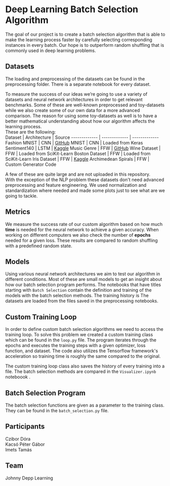 # Deep Learning Batch Selection Algorithm
The goal of our project is to create a batch selection algorithm that is able to make the learning process faster by carefully selecting corresponding instances in every batch. Our hope is to outperform random shuffling that is commonly used in deep learning problems.  

## Datasets
The loading and preprocessing of the datasets can be found in the preprocessing folder. There is a separate notebook for every dataset.

To measure the success of our ideas we’re going to use a variety of datasets and neural network architectures in order to get relevant benchmarks. Some of these are well-known preprocessed and toy-datasets while we also create some of our own data for a more advanced comparison. The reason for using some toy-datasets as well is to have a better mathematical understanding about how our algorithm affects the learning process.  
These are the following:  
Dataset       | Architecture  | Source 
------------- | ------------- | -------------
Fashion MNIST  | CNN | [GitHub](https://github.com/zalandoresearch/fashion-mnist)
MNIST  | CNN | Loaded from Keras
Sentiment140 | LSTM | [Kaggle](https://www.kaggle.com/kazanova/sentiment140)
Music Genre | FFW | [GitHub](https://github.com/kumargauravsingh14/music-genre-classification/blob/master/data.csv)
Wine Dataset | FFW | Loaded from SciKit-Learn
Boston Dataset | FFW | Loaded from SciKit-Learn
Iris Dataset | FFW | [Kaggle](https://www.kaggle.com/uciml/iris)
Archimedean Spirals | FFW | Custom Generator Code

A few of these are quite large and are not uploaded in this repository.  
With the exception of the NLP problem these datasets don't need advanced preprocessing and feature engineering. We used normalization and standardization where needed and made some plots just to see what are we going to tackle.  

## Metrics
We measure the success rate of our custom algorithm based on how much **time** is needed for the neural network to achieve a given accuracy. When working on different computers we also check the number of **epochs** needed for a given loss. These results are compared to random shuffling with a predefined random state.

## Models
Using various neural network architectures we aim to test our algorithm in different conditions. Most of these are small models to get an insight about how our batch selection program performs. The notebooks that have titles starting with `Batch Selection` contain the definition and training of the models with the batch selection methods. The training history is  The datasets are loaded from the files saved in the preprocessing notebooks.

## Custom Training Loop
In order to define custom batch selection algorithms we need to access the training loop. To solve this problem we created a custom training class which can be found in the `loop.py` file. The program iterates through the epochs and executes the training steps with a given optimizer, loss function, and dataset. The code also utilizes the Tensorflow framework's acceleration so training time is roughly the same compared to the original.

The custom training loop class also saves the history of every training into a file. The batch selection methods are compared in the `Visualizer.ipynb` noteboook .

## Batch Selection Program
The batch selection functions are given as a parameter to the training class. They can be found in the `batch_selection.py` file.

## Participants
Czibor Dóra  
Kacsó Péter Gábor  
Imets Tamás  

## Team
Johnny Depp Learning
